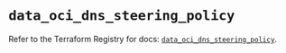 # `data_oci_dns_steering_policy`

Refer to the Terraform Registry for docs: [`data_oci_dns_steering_policy`](https://registry.terraform.io/providers/oracle/oci/6.18.0/docs/data-sources/dns_steering_policy).
